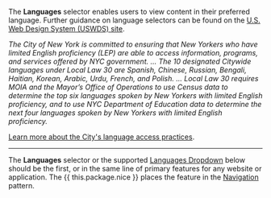 The **Languages** selector enables users to view content in their preferred language. Further guidance on language selectors can be found on the <a href="https://designsystem.digital.gov/components/language-selector" target="_blank" rel="noopener">U.S. Web Design System (USWDS) site</a>.

*The City of New York is committed to ensuring that New Yorkers who have limited English proficiency (LEP) are able to access information, programs, and services offered by NYC government. ... The 10 designated Citywide languages under Local Law 30 are Spanish, Chinese, Russian, Bengali, Haitian, Korean, Arabic, Urdu, French, and Polish. ... Local Law 30 requires MOIA and the Mayor’s Office of Operations to use Census data to determine the top six languages spoken by New Yorkers with limited English proficiency, and to use NYC Department of Education data to determine the next four languages spoken by New Yorkers with limited English proficiency.*

<a href="https://www1.nyc.gov/site/immigrants/about/language-and-disability-access.page" target="_blank" rel="noopener nofollow">Learn more about the City's language access practices</a>.

---

The **Languages** selector or the supported [Languages Dropdown](#languages-dropdown) below should be the first, or in the same line of primary features for any website or application. The {{ this.package.nice }} places the feature in the [Navigation](navigation) pattern.
